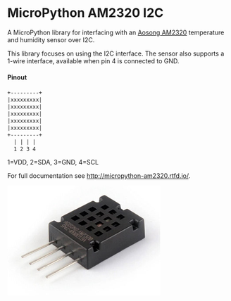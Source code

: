 # MicroPython AM2320 I2C

A MicroPython library for interfacing with an [Aosong AM2320](http://www.aosong.com/cn/products/details.asp?id=152) temperature and humidity sensor over I2C.

This library focuses on using the I2C interface. The sensor also supports a 1-wire interface, available when pin 4 is connected to GND.

#### Pinout

```
+---------+
|xxxxxxxxx|
|xxxxxxxxx|
|xxxxxxxxx|
|xxxxxxxxx|
|xxxxxxxxx|
+---------+
  | | | |
  1 2 3 4
```

1=VDD, 2=SDA, 3=GND, 4=SCL

For full documentation see http://micropython-am2320.rtfd.io/.

![demo](docs/AM2320.jpg)